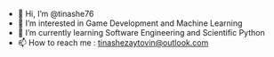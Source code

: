 - 👋 Hi, I’m @tinashe76
- 👀 I’m interested in Game Development and Machine Learning
- 🌱 I’m currently learning Software Engineering and Scientific Python
- 📫 How to reach me : tinashezaytovin@outlook.com

<!---
tinashe76/tinashe76 is a ✨ special ✨ repository because its `README.md` (this file) appears on your GitHub profile.
You can click the Preview link to take a look at your changes.
--->
